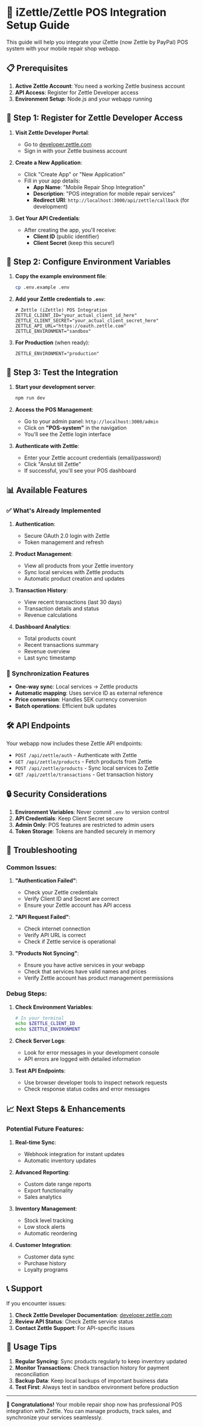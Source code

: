 # 🏪 iZettle/Zettle POS Integration Setup Guide

This guide will help you integrate your iZettle (now Zettle by PayPal) POS system with your mobile repair shop webapp.

## 📋 Prerequisites

1. **Active Zettle Account**: You need a working Zettle business account
2. **API Access**: Register for Zettle Developer access
3. **Environment Setup**: Node.js and your webapp running

## 🔧 Step 1: Register for Zettle Developer Access

1. **Visit Zettle Developer Portal**:
   - Go to [developer.zettle.com](https://developer.zettle.com)
   - Sign in with your Zettle business account

2. **Create a New Application**:
   - Click "Create App" or "New Application"
   - Fill in your app details:
     - **App Name**: "Mobile Repair Shop Integration"
     - **Description**: "POS integration for mobile repair services"
     - **Redirect URI**: `http://localhost:3000/api/zettle/callback` (for development)

3. **Get Your API Credentials**:
   - After creating the app, you'll receive:
     - **Client ID** (public identifier)
     - **Client Secret** (keep this secure!)

## 🔐 Step 2: Configure Environment Variables

1. **Copy the example environment file**:
   ```bash
   cp .env.example .env
   ```

2. **Add your Zettle credentials to `.env`**:
   ```env
   # Zettle (iZettle) POS Integration
   ZETTLE_CLIENT_ID="your_actual_client_id_here"
   ZETTLE_CLIENT_SECRET="your_actual_client_secret_here"
   ZETTLE_API_URL="https://oauth.zettle.com"
   ZETTLE_ENVIRONMENT="sandbox"
   ```

3. **For Production** (when ready):
   ```env
   ZETTLE_ENVIRONMENT="production"
   ```

## 🚀 Step 3: Test the Integration

1. **Start your development server**:
   ```bash
   npm run dev
   ```

2. **Access the POS Management**:
   - Go to your admin panel: `http://localhost:3000/admin`
   - Click on **"POS-system"** in the navigation
   - You'll see the Zettle login interface

3. **Authenticate with Zettle**:
   - Enter your Zettle account credentials (email/password)
   - Click "Anslut till Zettle"
   - If successful, you'll see your POS dashboard

## 📊 Available Features

### ✅ What's Already Implemented

1. **Authentication**:
   - Secure OAuth 2.0 login with Zettle
   - Token management and refresh

2. **Product Management**:
   - View all products from your Zettle inventory
   - Sync local services with Zettle products
   - Automatic product creation and updates

3. **Transaction History**:
   - View recent transactions (last 30 days)
   - Transaction details and status
   - Revenue calculations

4. **Dashboard Analytics**:
   - Total products count
   - Recent transactions summary
   - Revenue overview
   - Last sync timestamp

### 🔄 Synchronization Features

- **One-way sync**: Local services → Zettle products
- **Automatic mapping**: Uses service ID as external reference
- **Price conversion**: Handles SEK currency conversion
- **Batch operations**: Efficient bulk updates

## 🛠️ API Endpoints

Your webapp now includes these Zettle API endpoints:

- `POST /api/zettle/auth` - Authenticate with Zettle
- `GET /api/zettle/products` - Fetch products from Zettle
- `POST /api/zettle/products` - Sync local services to Zettle
- `GET /api/zettle/transactions` - Get transaction history

## 🔒 Security Considerations

1. **Environment Variables**: Never commit `.env` to version control
2. **API Credentials**: Keep Client Secret secure
3. **Admin Only**: POS features are restricted to admin users
4. **Token Storage**: Tokens are handled securely in memory

## 🐛 Troubleshooting

### Common Issues:

1. **"Authentication Failed"**:
   - Check your Zettle credentials
   - Verify Client ID and Secret are correct
   - Ensure your Zettle account has API access

2. **"API Request Failed"**:
   - Check internet connection
   - Verify API URL is correct
   - Check if Zettle service is operational

3. **"Products Not Syncing"**:
   - Ensure you have active services in your webapp
   - Check that services have valid names and prices
   - Verify Zettle account has product management permissions

### Debug Steps:

1. **Check Environment Variables**:
   ```bash
   # In your terminal
   echo $ZETTLE_CLIENT_ID
   echo $ZETTLE_ENVIRONMENT
   ```

2. **Check Server Logs**:
   - Look for error messages in your development console
   - API errors are logged with detailed information

3. **Test API Endpoints**:
   - Use browser developer tools to inspect network requests
   - Check response status codes and error messages

## 📈 Next Steps & Enhancements

### Potential Future Features:

1. **Real-time Sync**:
   - Webhook integration for instant updates
   - Automatic inventory updates

2. **Advanced Reporting**:
   - Custom date range reports
   - Export functionality
   - Sales analytics

3. **Inventory Management**:
   - Stock level tracking
   - Low stock alerts
   - Automatic reordering

4. **Customer Integration**:
   - Customer data sync
   - Purchase history
   - Loyalty programs

## 📞 Support

If you encounter issues:

1. **Check Zettle Developer Documentation**: [developer.zettle.com](https://developer.zettle.com)
2. **Review API Status**: Check Zettle service status
3. **Contact Zettle Support**: For API-specific issues

## 🎯 Usage Tips

1. **Regular Syncing**: Sync products regularly to keep inventory updated
2. **Monitor Transactions**: Check transaction history for payment reconciliation
3. **Backup Data**: Keep local backups of important business data
4. **Test First**: Always test in sandbox environment before production

---

**🎉 Congratulations!** Your mobile repair shop now has professional POS integration with Zettle. You can manage products, track sales, and synchronize your services seamlessly.
